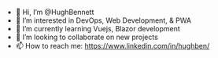 - 👋 Hi, I’m @HughBennett
- 👀 I’m interested in DevOps, Web Development, & PWA
- 🌱 I’m currently learning Vuejs, Blazor development
- 💞️ I’m looking to collaborate on new projects
- 📫 How to reach me: https://www.linkedin.com/in/hughben/

<!---
HughBennett/HughBennett is a ✨ special ✨ repository because its `README.md` (this file) appears on your GitHub profile.
You can click the Preview link to take a look at your changes.
--->
